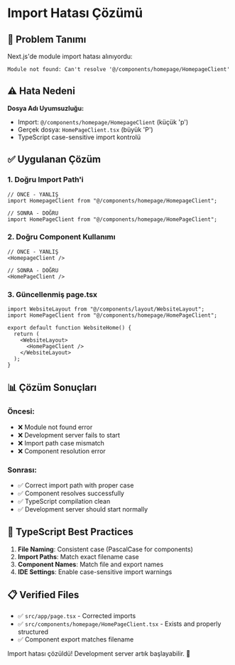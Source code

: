 # Import Hatası Çözümü

## 🚨 Problem Tanımı

Next.js'de module import hatası alınıyordu:
```
Module not found: Can't resolve '@/components/homepage/HomepageClient'
```

## ⚠️ Hata Nedeni

**Dosya Adı Uyumsuzluğu:**
- Import: `@/components/homepage/HomepageClient` (küçük 'p')
- Gerçek dosya: `HomePageClient.tsx` (büyük 'P')
- TypeScript case-sensitive import kontrolü

## ✅ Uygulanan Çözüm

### 1. Doğru Import Path'i
```tsx
// ÖNCE - YANLIŞ
import HomepageClient from "@/components/homepage/HomepageClient";

// SONRA - DOĞRU  
import HomePageClient from "@/components/homepage/HomePageClient";
```

### 2. Doğru Component Kullanımı
```tsx
// ÖNCE - YANLIŞ
<HomepageClient />

// SONRA - DOĞRU
<HomePageClient />
```

### 3. Güncellenmiş page.tsx
```tsx
import WebsiteLayout from "@/components/layout/WebsiteLayout";
import HomePageClient from "@/components/homepage/HomePageClient";

export default function WebsiteHome() {
  return (
    <WebsiteLayout>
      <HomePageClient />
    </WebsiteLayout>
  );
}
```

## 📊 Çözüm Sonuçları

### Öncesi:
- ❌ Module not found error
- ❌ Development server fails to start
- ❌ Import path case mismatch
- ❌ Component resolution error

### Sonrası:
- ✅ Correct import path with proper case
- ✅ Component resolves successfully  
- ✅ TypeScript compilation clean
- ✅ Development server should start normally

## 🔧 TypeScript Best Practices

1. **File Naming**: Consistent case (PascalCase for components)
2. **Import Paths**: Match exact filename case
3. **Component Names**: Match file and export names
4. **IDE Settings**: Enable case-sensitive import warnings

## 📋 Verified Files

- ✅ `src/app/page.tsx` - Corrected imports
- ✅ `src/components/homepage/HomePageClient.tsx` - Exists and properly structured
- ✅ Component export matches filename

Import hatası çözüldü! Development server artık başlayabilir. 🚀
